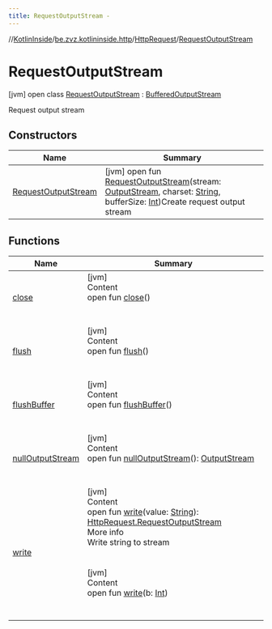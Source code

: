 ```yaml
---
title: RequestOutputStream -
---
```

//[KotlinInside](../../../index.md)/[be.zvz.kotlininside.http](../../index.md)/[HttpRequest](../index.md)/[RequestOutputStream](index.md)



# RequestOutputStream  
 [jvm] open class [RequestOutputStream](index.md) : [BufferedOutputStream](https://docs.oracle.com/javase/7/docs/api/java/io/BufferedOutputStream.html)

Request output stream

   


## Constructors  
  
|  Name|  Summary| 
|---|---|
| <a name="be.zvz.kotlininside.http/HttpRequest.RequestOutputStream/RequestOutputStream/#java.io.OutputStream#java.lang.String#int/PointingToDeclaration/"></a>[RequestOutputStream](-request-output-stream.md)| <a name="be.zvz.kotlininside.http/HttpRequest.RequestOutputStream/RequestOutputStream/#java.io.OutputStream#java.lang.String#int/PointingToDeclaration/"></a> [jvm] open fun [RequestOutputStream](-request-output-stream.md)(stream: [OutputStream](https://docs.oracle.com/javase/7/docs/api/java/io/OutputStream.html), charset: [String](https://docs.oracle.com/javase/7/docs/api/java/lang/String.html), bufferSize: [Int](https://kotlinlang.org/api/latest/jvm/stdlib/kotlin/-int/index.html))Create request output stream   <br>


## Functions  
  
|  Name|  Summary| 
|---|---|
| <a name="java.io/FilterOutputStream/close/#/PointingToDeclaration/"></a>[close](index.md#%5Bjava.io%2FFilterOutputStream%2Fclose%2F%23%2FPointingToDeclaration%2F%5D%2FFunctions%2F49489957)| <a name="java.io/FilterOutputStream/close/#/PointingToDeclaration/"></a>[jvm]  <br>Content  <br>open fun [close](index.md#%5Bjava.io%2FFilterOutputStream%2Fclose%2F%23%2FPointingToDeclaration%2F%5D%2FFunctions%2F49489957)()  <br><br><br>
| <a name="java.io/BufferedOutputStream/flush/#/PointingToDeclaration/"></a>[flush](index.md#%5Bjava.io%2FBufferedOutputStream%2Fflush%2F%23%2FPointingToDeclaration%2F%5D%2FFunctions%2F49489957)| <a name="java.io/BufferedOutputStream/flush/#/PointingToDeclaration/"></a>[jvm]  <br>Content  <br>open fun [flush](index.md#%5Bjava.io%2FBufferedOutputStream%2Fflush%2F%23%2FPointingToDeclaration%2F%5D%2FFunctions%2F49489957)()  <br><br><br>
| <a name="java.io/BufferedOutputStream/flushBuffer/#/PointingToDeclaration/"></a>[flushBuffer](index.md#%5Bjava.io%2FBufferedOutputStream%2FflushBuffer%2F%23%2FPointingToDeclaration%2F%5D%2FFunctions%2F49489957)| <a name="java.io/BufferedOutputStream/flushBuffer/#/PointingToDeclaration/"></a>[jvm]  <br>Content  <br>open fun [flushBuffer](index.md#%5Bjava.io%2FBufferedOutputStream%2FflushBuffer%2F%23%2FPointingToDeclaration%2F%5D%2FFunctions%2F49489957)()  <br><br><br>
| <a name="java.io/OutputStream/nullOutputStream/#/PointingToDeclaration/"></a>[nullOutputStream](index.md#%5Bjava.io%2FOutputStream%2FnullOutputStream%2F%23%2FPointingToDeclaration%2F%5D%2FFunctions%2F49489957)| <a name="java.io/OutputStream/nullOutputStream/#/PointingToDeclaration/"></a>[jvm]  <br>Content  <br>open fun [nullOutputStream](index.md#%5Bjava.io%2FOutputStream%2FnullOutputStream%2F%23%2FPointingToDeclaration%2F%5D%2FFunctions%2F49489957)(): [OutputStream](https://docs.oracle.com/javase/7/docs/api/java/io/OutputStream.html)  <br><br><br>
| <a name="be.zvz.kotlininside.http/HttpRequest.RequestOutputStream/write/#java.lang.String/PointingToDeclaration/"></a>[write](write.md)| <a name="be.zvz.kotlininside.http/HttpRequest.RequestOutputStream/write/#java.lang.String/PointingToDeclaration/"></a>[jvm]  <br>Content  <br>open fun [write](write.md)(value: [String](https://docs.oracle.com/javase/7/docs/api/java/lang/String.html)): [HttpRequest.RequestOutputStream](index.md)  <br>More info  <br>Write string to stream  <br><br><br>[jvm]  <br>Content  <br>open fun [write](index.md#%5Bjava.io%2FBufferedOutputStream%2Fwrite%2F%23int%2FPointingToDeclaration%2F%5D%2FFunctions%2F49489957)(b: [Int](https://kotlinlang.org/api/latest/jvm/stdlib/kotlin/-int/index.html))  <br><br><br>

